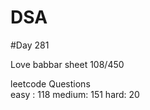 # DSA

#Day 281

Love babbar sheet
    108/450
    
leetcode Questions   
easy : 118
medium: 151
hard: 20


